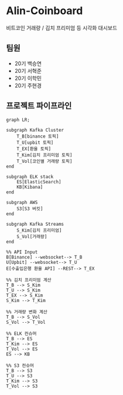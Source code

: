 # Alin-Coinboard
비트코인 거래량 / 김치 프리미엄 등 시각화 대시보드

## 팀원
- 20기 백승연
- 20기 서혁준
- 20기 이학민
- 20기 주현경

## 프로젝트 파이프라인
```mermaid
graph LR;

subgraph Kafka Cluster
	T_B[binance 토픽]
	T_U[upbit 토픽]
	T_EX[환율 토픽]
	T_Kim[김치 프리미엄 토픽]
	T_Vol[코인별 거래량 토픽]
end

subgraph ELK stack
	ES[ElasticSearch]
	KB[Kibana]
end

subgraph AWS
	S3[S3 버킷]
end

subgraph Kafka Streams
	S_Kim[김치 프리미엄]
	S_Vol[거래량]
end

%% API Input
B[Binance] --websocket--> T_B
U[Upbit] --websocket--> T_U
E[수출입은행 환율 API] --REST--> T_EX

%% 김치 프리미엄 계산
T_B --> S_Kim
T_U --> S_Kim
T_EX --> S_Kim
S_Kim --> T_Kim

%% 거래량 변화 계산
T_B --> S_Vol
S_Vol --> T_Vol

%% ELK 컨슈머
T_B --> ES
T_Kim --> ES
T_Vol --> ES
ES --> KB

%% S3 컨슈머
T_B --> S3
T_U --> S3
T_Kim --> S3
T_Vol --> S3
```
